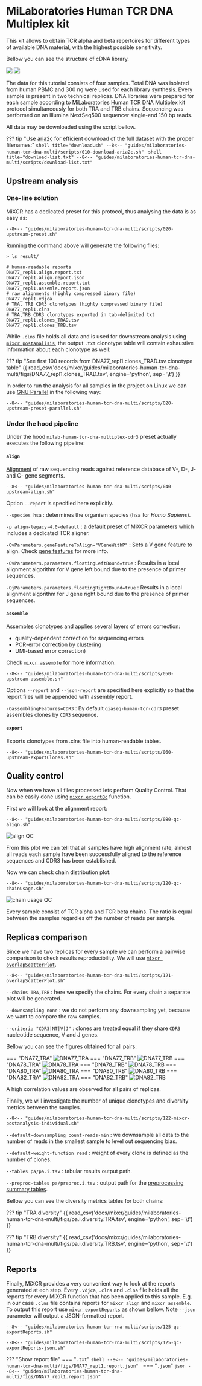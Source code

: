 # MiLaboratories Human TCR DNA Multiplex kit

This kit allows to obtain TCR alpha and beta repertoires for different types of available DNA material, with the highest possible sensitivity.

Bellow you can see the structure of cDNA library.

![](milaboratories-human-tcr-dna-multi/figs/library-structure-light.svg#only-light)
![](milaboratories-human-tcr-dna-multi/figs/library-structure-dark.svg#only-dark)

The data for this tutorial consists of four samples. Total DNA was isolated from human PBMC and 300 ng were used for each library synthesis. Every sample is present in two technical replicas. DNA libraries were prepared for each sample according to MiLaboratories Human TCR DNA Multiplex kit protocol simultaneously for both TRA and TRB chains. Sequencing was performed on an Illumina NextSeq500 sequencer single-end 150 bp reads.

All data may be downloaded using the script bellow.

??? tip "Use [aria2c](https://aria2.github.io) for efficient download of the full dataset with the proper filenames:"
    ```shell title="download.sh"
    --8<-- "guides/milaboratories-human-tcr-dna-multi/scripts/010-download-aria2c.sh"
    ```
    ```shell title="download-list.txt"
    --8<-- "guides/milaboratories-human-tcr-dna-multi/scripts/download-list.txt"
    ```
## Upstream analysis

### One-line solution

MiXCR has a dedicated preset for this protocol, thus analysing the data is as easy as:

```shell
--8<-- "guides/milaboratories-human-tcr-dna-multi/scripts/020-upstream-preset.sh"
```

Running the command above will generate the following files:

```shell
> ls result/

# human-readable reports 
DNA77_repl1.align.report.txt
DNA77_repl1.align.report.json
DNA77_repl1.assemble.report.txt
DNA77_repl1.assemle.report.json
# raw alignments (highly compressed binary file)
DNA77_repl1.vdjca
# TRA, TRB CDR3 clonotypes (highly compressed binary file)
DNA77_repl1.clns
# TRA,TRB CDR3 clonotypes exported in tab-delimited txt
DNA77_repl1.clones_TRAD.tsv
DNA77_repl1.clones_TRB.tsv
```

While `.clns` file holds all data and is used for downstream analysis using [`mixcr postanalisis`](../reference/mixcr-postanalysis.md), the output `.txt` clonotype table will contain exhaustive information about each clonotype as well:

??? tip "See first 100 records from DNA77_repl1.clones_TRAD.tsv clonotype table"
    {{ read_csv('docs/mixcr/guides/milaboratories-human-tcr-dna-multi/figs/DNA77_repl1.clones_TRAD.tsv', engine='python', sep='\t') }}

In order to run the analysis for all samples in the project on Linux we can use [GNU Parallel](https://www.gnu.org/software/parallel/) in the following way:

```shell
--8<-- "guides/milaboratories-human-tcr-dna-multi/scripts/020-upstream-preset-parallel.sh"
```

### Under the hood pipeline

Under the hood `milab-human-tcr-dna-multiplex-cdr3` preset actually executes the following pipeline:

#### `align`
[Alignment](../reference/mixcr-align.md) of raw sequencing reads against reference database of V-, D-, J- and C- gene segments.

```shell
--8<-- "guides/milaboratories-human-tcr-dna-multi/scripts/040-upstream-align.sh"
```

Option `--report` is specified here explicitly.

`--species hsa`
: determines the organism species (hsa for _Homo Sapiens_).

`-p align-legacy-4.0-default`
:  a default preset of MiXCR parameters which includes a dedicated TCR aligner.

`-OvParameters.geneFeatureToAlign="VGeneWithP"`
: Sets a V gene feature to align. Check [gene features](../reference/ref-gene-features.md) for more info.

`-OvParameters.parameters.floatingLeftBound=true`
: Results in a local alignment algorithm for V gene left bound due to the presence of primer sequences.

`-OjParameters.parameters.floatingRightBound=true`
: Results in a local alignment algorithm for J gene right bound due to the presence of primer sequences.


#### `assemble`
[Assembles](../reference/mixcr-assemble.md) clonotypes and applies several layers of errors correction:

- quality-dependent correction for sequencing errors
- PCR-error correction by clustering
- UMI-based error correction)

Check [`mixcr assemble`](../reference/mixcr-assemble.md) for more information.


```shell
--8<-- "guides/milaboratories-human-tcr-dna-multi/scripts/050-upstream-assemble.sh"
```

Options `--report` and `--json-report` are specified here explicitly so that the report files will be appended with assembly report.

`-OassemblingFeatures=CDR3`
: By default `qiaseq-human-tcr-cdr3` preset assembles clones by `CDR3` sequence.

#### `export`
Exports clonotypes from .clns file into human-readable tables.

```shell
--8<-- "guides/milaboratories-human-tcr-dna-multi/scripts/060-upstream-exportClones.sh"
```

## Quality control

Now when we have all files processed lets perform Quality Control. That can be easily done using [`mixcr exportQc`](../reference/mixcr-exportQc.md)
function.

First we will look at the alignment report:

```shell
--8<-- "guides/milaboratories-human-tcr-dna-multi/scripts/080-qc-align.sh"
```

![align QC](milaboratories-human-tcr-dna-multi/figs/alignQc.svg)


From this plot we can tell that all samples have high alignment rate, almost all reads each sample have been successfully aligned to the reference sequences and CDR3 has been established. 

Now we can check chain distribution plot:

```shell
--8<-- "guides/milaboratories-human-tcr-dna-multi/scripts/120-qc-chainUsage.sh"
```

![chain usage QC](milaboratories-human-tcr-dna-multi/figs/chainUsage.svg)

Every sample consist of TCR alpha and TCR beta chains. The ratio is equal between the samples regardles off the number of reads per sample.

## Replicas comparison

Since we have two replicas for every sample we can perform a pairwise comparison to check results reproducibility. We will use [`mixcr overlapScatterPlot`](../reference/mixcr-overlapScatterPlot.md).

```shell
--8<-- "guides/milaboratories-human-tcr-dna-multi/scripts/121-overlapScatterPlot.sh"
```
`--chains TRA,TRB`
: here we specify the chains. For every chain a separate plot will be generated.

`--downsampling none`
: we do not perform any downsampling yet, because we want to compare the raw samples.

`--criteria "CDR3|NT|V|J"`
: clones are treated equal if they share `CDR3` nucleotide sequence, V and J genes.

Bellow you can see the figures obtained for all pairs:

=== "DNA77_TRA"
    ![DNA77_TRA](milaboratories-human-tcr-dna-multi/figs/DNA77.TRA.svg)
=== "DNA77_TRB" 
    ![DNA77_TRB](milaboratories-human-tcr-dna-multi/figs/DNA77.TRB.svg)
=== "DNA78_TRA" 
    ![DNA78_TRA](milaboratories-human-tcr-dna-multi/figs/DNA77.TRA.svg)
=== "DNA78_TRB" 
    ![DNA78_TRB](milaboratories-human-tcr-dna-multi/figs/DNA77.TRB.svg)
=== "DNA80_TRA" 
    ![DNA80_TRA](milaboratories-human-tcr-dna-multi/figs/DNA80.TRA.svg)
=== "DNA80_TRB" 
    ![DNA80_TRB](milaboratories-human-tcr-dna-multi/figs/DNA80.TRB.svg)
=== "DNA82_TRA" 
    ![DNA82_TRA](milaboratories-human-tcr-dna-multi/figs/DNA82.TRA.svg)
=== "DNA82_TRB" 
    ![DNA82_TRB](milaboratories-human-tcr-dna-multi/figs/DNA82.TRB.svg)

A high correlation values are observed for all pairs of replicas.

Finally, we will investigate the number of unique clonotypes and diversity metrics between the samples.

```shell
--8<-- "guides/milaboratories-human-tcr-dna-multi/scripts/122-mixcr-postanalysis-individual.sh"
```

`--default-downsampling count-reads-min`
: we downsample all data to the number of reads in the smallest sample to level out sequencing bias.

`--default-weight-function read`
: weight of every clone is defined as the number of clones.

`--tables pa/pa.i.tsv`
: tabular results output path.

`--preproc-tables pa/preproc.i.tsv`
: output path for the [preprocessing summary tables](../reference/mixcr-postanalysis.md#preprocessing-summary-tables).

Bellow you can see the diversity metrics tables for both chains:

??? tip "TRA diversity"
    {{ read_csv('docs/mixcr/guides/milaboratories-human-tcr-dna-multi/figs/pa.i.diversity.TRA.tsv', engine='python', sep='\t') }}

??? tip "TRB diversity"
    {{ read_csv('docs/mixcr/guides/milaboratories-human-tcr-dna-multi/figs/pa.i.diversity.TRB.tsv', engine='python', sep='\t') }}

[//]: # (## Segment usage)

[//]: # ()
[//]: # (Yet another important quality control feature for primer-multiplex based protocols is segment usage. Because different V and J genes are amplified by different set of primers we have to be sure that all functional genes are present in the data.)

[//]: # ()
[//]: # (Here we are gonna examine V and J segment usage for one of the samples.)



## Reports
Finally, MiXCR provides a very convenient way to look at the reports generated at ech step. Every `.vdjca`, `.clns` and `.clna` file holds all the reports for every MiXCR function that has been applied to this sample. E.g. in our case `.clns` file contains reports for `mixcr align` and `mixcr assemble`. To output this report use [`mixcr exportReports`](../reference/mixcr-exportReports.md) as shown bellow. Note `--json` parameter will output a JSON-formatted report.

```shell
--8<-- "guides/milaboratories-human-tcr-rna-multi/scripts/125-qc-exportReports.sh"
```

```shell
--8<-- "guides/milaboratories-human-tcr-rna-multi/scripts/125-qc-exportReports-json.sh"
```

??? "Show report file"
    === "`.txt`"
        ```shell
        --8<-- "guides/milaboratories-human-tcr-dna-multi/figs/DNA77_repl1.report.json"
        ```
    === "`.json`"
        ```json
        --8<-- "guides/milaboratories-human-tcr-dna-multi/figs/DNA77_repl1.report.json"
        ```